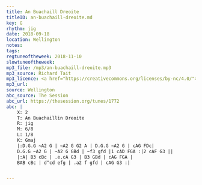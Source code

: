 ```yaml
---
title: An Buachaill Dreoite
titleID: an-buachaill-dreoite.md
key: G
rhythm: jig
date: 2018-09-18
location: Wellington
notes:
tags:
regtuneoftheweek: 2018-11-10
slowtuneoftheweek:
mp3_file: /mp3/an-buachaill-dreoite.mp3
mp3_source: Richard Tait
mp3_licence: <a href="https://creativecommons.org/licenses/by-nc/4.0/">CC-BY-NC-4.0</a>
mp3_url:
source: Wellington
abc_source: The Session
abc_url: https://thesession.org/tunes/1772
abc: |
    X: 2
    T: An Buachaillin Dreoite
    R: jig
    M: 6/8
    L: 1/8
    K: Gmaj
    |:D.G.G ~A2 G | ~A2 G G2 A | D.G.G ~A2 G | cAG FDc|
    D.G.G ~A2 G | ~A2 G GBd | ~f3 gfd |1 cAD FGA :|2 cAF G3 ||
    |:A| B3 cBc | .e.cA G3 | B3 GBd | cAG FGA |
    BAB cBc | d^cd efg | .a2 f gfd | cAG G3 :|


---
```

